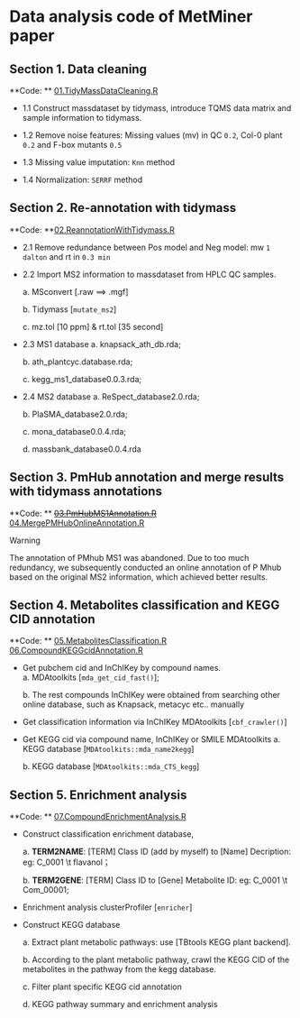 # Data analysis code of MetMiner paper

## Section 1. Data cleaning

**Code: ** [01.TidyMassDataCleaning.R](https://github.com/ShawnWx2019/MetMiner/blob/main/01.Src/01.TidyMassDataCleaning.R)

- 1.1 Construct massdataset by tidymass, introduce TQMS data matrix and sample information to tidymass.  

- 1.2 Remove noise features: Missing values (mv) in QC `0.2`, Col-0 plant `0.2` and F-box mutants `0.5`  

- 1.3 Missing value imputation: `Knn` method  

- 1.4 Normalization: `SERRF` method

## Section 2. Re-annotation with tidymass

**Code: **[02.ReannotationWithTidymass.R](https://github.com/ShawnWx2019/MetMiner/blob/main/01.Src/02.ReannotationWithTidymass.R)  

- 2.1 Remove redundance between Pos model and Neg model: mw `1 dalton` and rt in `0.3 min`  

- 2.2 Import MS2 information to massdataset from HPLC QC samples. 

    a. MSconvert [.raw ==> .mgf]  
    
    b. Tidymass [`mutate_ms2`]  
    
    c. mz.tol [10 ppm] & rt.tol [35 second]  
    
- 2.3 MS1 database
    a. knapsack_ath_db.rda;  
    
    b. ath_plantcyc.database.rda;  
    
    c. kegg_ms1_database0.0.3.rda; 

- 2.4 MS2 database
    a. ReSpect_database2.0.rda;
    
    b. PlaSMA_database2.0.rda;
    
    c. mona_database0.0.4.rda;
    
    d. massbank_database0.0.4.rda
    
## Section 3. PmHub annotation and merge results with tidymass annotations

**Code: **  ~~[03.PmHubMS1Annotation.R](https://github.com/ShawnWx2019/MetMiner/blob/main/01.Src/03.PmHubMS1Annotation.R)~~  
[04.MergePMHubOnlineAnnotation.R](https://github.com/ShawnWx2019/MetMiner/blob/main/01.Src/04.MergePMHubOnlineAnnotation.R)

> [!WARNING]
> The annotation of PMhub MS1 was abandoned. Due to too much redundancy, we subsequently conducted an online annotation of P Mhub based on the original MS2 information, which achieved better results.  

## Section 4. Metabolites classification and KEGG CID annotation

**Code: **  [05.MetabolitesClassification.R](https://github.com/ShawnWx2019/MetMiner/blob/main/01.Src/05.MetabolitesClassification.R)
[06.CompoundKEGGcidAnnotation.R](https://github.com/ShawnWx2019/MetMiner/blob/main/01.Src/06.CompoundKEGGcidAnnotation.R)  

- Get pubchem cid and InChIKey by compound names.  
    a. MDAtoolkits [`mda_get_cid_fast()`];  
    
    b. The rest compounds InChIKey were obtained from searching other online database, such as Knapsack, metacyc etc.. manually  
    
- Get classification information via InChIKey   MDAtoolkits [`cbf_crawler()`]  

- Get KEGG cid via compound name, InChIKey or SMILE MDAtoolkits 
    a. KEGG database [`MDAtoolkits::mda_name2kegg`]  
    
    b. KEGG database [`MDAtoolkits::mda_CTS_kegg`]
    
## Section 5. Enrichment analysis 
 
**Code: **  [07.CompoundEnrichmentAnalysis.R](https://github.com/ShawnWx2019/MetMiner/blob/main/01.Src/07.CompoundEnrichmentAnalysis.R)

- Construct classification enrichment database,
     
     a. **TERM2NAME**: [TERM] Class ID (add by myself) to [Name] Decription: eg: C_0001 \t flavanol；
     
     b. **TERM2GENE**: [TERM] Class ID to [Gene] Metabolite ID: eg: C_0001 \t Com_00001;
     
- Enrichment analysis clusterProfiler [`enricher`]

- Construct KEGG database

     a. Extract plant metabolic pathways: use [TBtools KEGG plant backend].
     
     b. According to the plant metabolic pathway, crawl the KEGG CID of the metabolites in the pathway from the kegg database. 
     
     c. Filter plant specific KEGG cid annotation
     
     d. KEGG pathway summary and enrichment analysis
